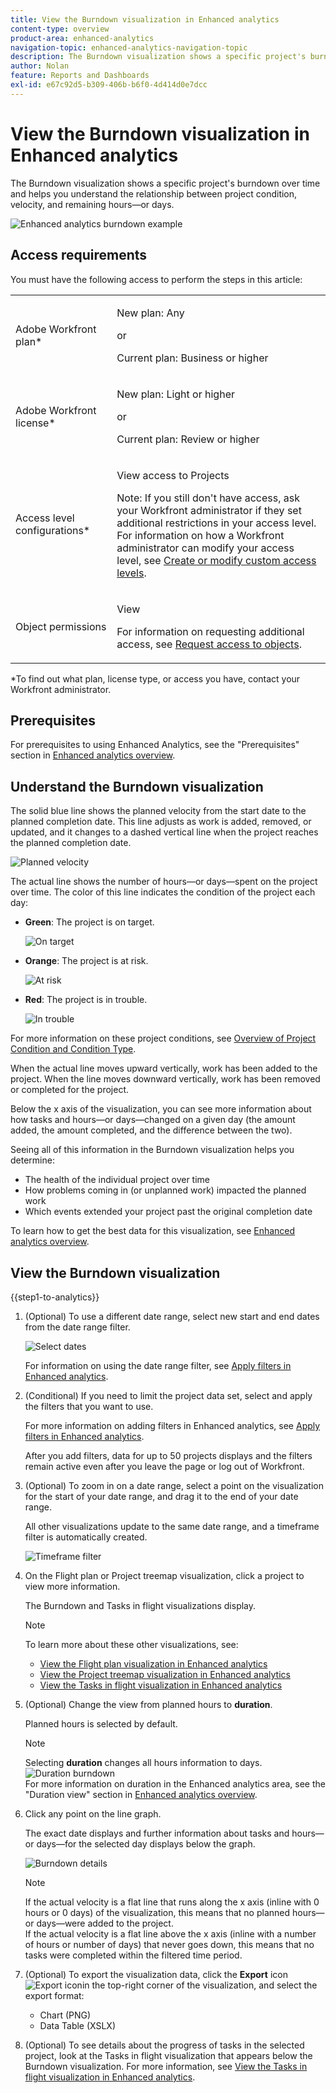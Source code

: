 ```yaml
---
title: View the Burndown visualization in Enhanced analytics
content-type: overview
product-area: enhanced-analytics
navigation-topic: enhanced-analytics-navigation-topic
description: The Burndown visualization shows a specific project's burndown over time and helps you understand the relationship between project condition, velocity, and remaining hours—or days.
author: Nolan
feature: Reports and Dashboards
exl-id: e67c92d5-b309-406b-b6f0-4d414d0e7dcc
---
```

# View the Burndown visualization in Enhanced analytics

The Burndown visualization shows a specific project's burndown over time and helps you understand the relationship between project condition, velocity, and remaining hours—or days.

![Enhanced analytics burndown example](assets/burndown.png)

## Access requirements

You must have the following access to perform the steps in this article:

<table style="table-layout:auto"> 
 <col> 
 <col> 
 <tbody> 
  <tr> 
   <td role="rowheader">Adobe Workfront plan*</td> 
   <td>
      <p>New plan: Any</p>
      <p>or</p>
      <p>Current plan: Business or higher</p></td>
  </tr> 
  <tr> 
   <td role="rowheader">Adobe Workfront license*</td> 
   <td>
      <p>New plan: Light or higher</p>
      <p>or</p>
      <p>Current plan: Review or higher</p>
   </td> 
  </tr> 
  <tr> 
   <td role="rowheader">Access level configurations*</td> 
   <td> <p>View access to Projects</p> <p>Note: If you still don't have access, ask your Workfront administrator if they set additional restrictions in your access level.<br>For information on how a Workfront administrator can modify your access level, see <a href="../administration-and-setup/add-users/configure-and-grant-access/create-modify-access-levels.md" class="MCXref xref">Create or modify custom access levels</a>.</p> </td> 
  </tr> 
  <tr> 
   <td role="rowheader">Object permissions</td> 
   <td> <p>View</p> <p>For information on requesting additional access, see <a href="../workfront-basics/grant-and-request-access-to-objects/request-access.md" class="MCXref xref">Request access to objects</a>.</p> </td> 
  </tr> 
 </tbody> 
</table>

&#42;To find out what plan, license type, or access you have, contact your Workfront administrator.

## Prerequisites

For prerequisites to using Enhanced Analytics, see the "Prerequisites" section in [Enhanced analytics overview](../enhanced-analytics/enhanced-analytics-overview.md#prerequisites).

## Understand the Burndown visualization

The solid blue line shows the planned velocity from the start date to the planned completion date. This line adjusts as work is added, removed, or updated, and it changes to a dashed vertical line when the project reaches the planned completion date.

![Planned velocity](assets/burndown-planned-line.png)

The actual line shows the number of hours—or days—spent on the project over time. The color of this line indicates the condition of the project each day:

* **Green**: The project is on target.

  ![On target](assets/burndown-green.png)

* **Orange**: The project is at risk.

  ![At risk](assets/burndown-orange.png)

* **Red**: The project is in trouble.

  ![In trouble](assets/burndown-red.png)

For more information on these project conditions, see [Overview of Project Condition and Condition Type](../manage-work/projects/manage-projects/project-condition-and-condition-type.md).

When the actual line moves upward vertically, work has been added to the project. When the line moves downward vertically, work has been removed or completed for the project.

Below the x axis of the visualization, you can see more information about how tasks and hours—or days—changed on a given day (the amount added, the amount completed, and the difference between the two).

Seeing all of this information in the Burndown visualization helps you determine:

* The health of the individual project over time
* How problems coming in (or unplanned work) impacted the planned work
* Which events extended your project past the original completion date

To learn how to get the best data for this visualization, see [Enhanced analytics overview](../enhanced-analytics/enhanced-analytics-overview.md).

## View the Burndown visualization

{{step1-to-analytics}}

1. (Optional) To use a different date range, select new start and end dates from the date range filter.

   ![Select dates](assets/filters-select-date-range-350x344.png)

   For information on using the date range filter, see [Apply filters in Enhanced analytics](../enhanced-analytics/use-enhanced-analytics-filters.md).

1. (Conditional) If you need to limit the project data set, select and apply the filters that you want to use.

   For more information on adding filters in Enhanced analytics, see [Apply filters in Enhanced analytics](../enhanced-analytics/use-enhanced-analytics-filters.md).

   After you add filters, data for up to 50 projects displays and the filters remain active even after you leave the page or log out of Workfront.

1. (Optional) To zoom in on a date range, select a point on the visualization for the start of your date range, and drag it to the end of your date range.

   All other visualizations update to the same date range, and a timeframe filter is automatically created.

   ![Timeframe filter](assets/timeframe-filter-350x220.png)

1. On the Flight plan or Project treemap visualization, click a project to view more information.

   The Burndown and Tasks in flight visualizations display.

   >[!NOTE]
   >
   >To learn more about these other visualizations, see:
   >
   >   * [View the Flight plan visualization in Enhanced analytics](../enhanced-analytics/flight-plan-overview.md) 
   >   * [View the Project treemap visualization in Enhanced analytics](../enhanced-analytics/project-treemap-overview.md) 
   >   * [View the Tasks in flight visualization in Enhanced analytics](../enhanced-analytics/tasks-in-flight-overview.md) 
   >

1. (Optional) Change the view from planned hours to **duration**.

   Planned hours is selected by default.

   >[!NOTE]
   >
   >Selecting **duration** changes all hours information to days.  
   >![Duration burndown](assets/duration-burndown-350x112.png)  
   >For more information on duration in the Enhanced analytics area, see the "Duration view" section in [Enhanced analytics overview](../enhanced-analytics/enhanced-analytics-overview.md#duration-view).

1. Click any point on the line graph.

   The exact date displays and further information about tasks and hours—or days—for the selected day displays below the graph.

   ![Burndown details](assets/burndown-task-and-hour-changes-350x121.png)

   >[!NOTE]
   >
   >If the actual velocity is a flat line that runs along the x axis (inline with 0 hours or 0 days) of the visualization, this means that no planned hours—or days—were added to the project.  
   >If the actual velocity is a flat line above the x axis (inline with a number of hours or number of days) that never goes down, this means that no tasks were completed within the filtered time period.

1. (Optional) To export the visualization data, click the **Export** icon ![Export icon](assets/export.png)in the top-right corner of the visualization, and select the export format:

   * Chart (PNG)
   * Data Table (XSLX)

1. (Optional) To see details about the progress of tasks in the selected project, look at the Tasks in flight visualization that appears below the Burndown visualization. For more information, see [View the Tasks in flight visualization in Enhanced analytics](/help/quicksilver/enhanced-analytics/tasks-in-flight-overview.md).
